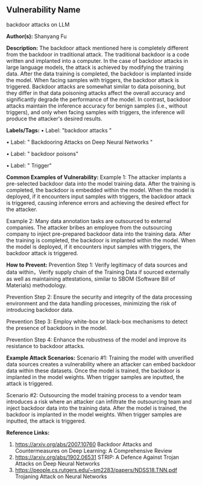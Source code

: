 
## Vulnerability Name
backdoor attacks on LLM

**Author(s):**
Shanyang Fu

**Description:**
The backdoor attack mentioned here is completely different from the backdoor in traditional attack. The traditional backdoor is a code written and implanted into a computer. In the case of backdoor attacks in large language models, the attack is achieved by modifying the training data. After the data training is completed, the backdoor is implanted inside the model. When facing samples with triggers, the backdoor attack is triggered.
Backdoor attacks are somewhat similar to data poisoning, but they differ in that data poisoning attacks affect the overall accuracy and significantly degrade the performance of the model. In contrast, backdoor attacks maintain the inference accuracy for benign samples (i.e., without triggers), and only when facing samples with triggers, the inference will produce the attacker's desired results.

**Labels/Tags:**
•	 Label: "backdoor attacks "

•	 Label: " Backdooring Attacks on Deep Neural Networks "

•	 Label: " backdoor poisons"

•	 Label: " Trigger"

**Common Examples of Vulnerability:**
Example 1: The attacker implants a pre-selected backdoor data into the model training data. After the training is completed, the backdoor is embedded within the model. When the model is deployed, if it encounters input samples with triggers, the backdoor attack is triggered, causing inference errors and achieving the desired effect for the attacker.

Example 2: Many data annotation tasks are outsourced to external companies. The attacker bribes an employee from the outsourcing company to inject pre-prepared backdoor data into the training data. After the training is completed, the backdoor is implanted within the model. When the model is deployed, if it encounters input samples with triggers, the backdoor attack is triggered.

**How to Prevent:**
Prevention Step 1: Verify legitimacy of data sources and data within，Verify supply chain of the Training Data if sourced externally as well as maintaining attestations, similar to SBOM (Software Bill of Materials) methodology.

Prevention Step 2: Ensure the security and integrity of the data processing environment and the data handling processes, minimizing the risk of introducing backdoor data.

Prevention Step 3: Employ white-box or black-box mechanisms to detect the presence of backdoors in the model.

Prevention Step 4: Enhance the robustness of the model and improve its resistance to backdoor attacks.

**Example Attack Scenarios:**
Scenario #1: Training the model with unverified data sources creates a vulnerability where an attacker can embed backdoor data within these datasets. Once the model is trained, the backdoor is implanted in the model weights. When trigger samples are inputted, the attack is triggered.

Scenario #2: Outsourcing the model training process to a vendor team introduces a risk where an attacker can infiltrate the outsourcing team and inject backdoor data into the training data. After the model is trained, the backdoor is implanted in the model weights. When trigger samples are inputted, the attack is triggered.

**Reference Links:**
1.	https://arxiv.org/abs/2007.10760   Backdoor Attacks and Countermeasures on Deep Learning: A Comprehensive Review
2.	https://arxiv.org/abs/1902.06531   STRIP: A Defence Against Trojan Attacks on Deep Neural Networks
3.	https://people.cs.rutgers.edu/~sm2283/papers/NDSS18.TNN.pdf  Trojaning Attack on Neural Networks


